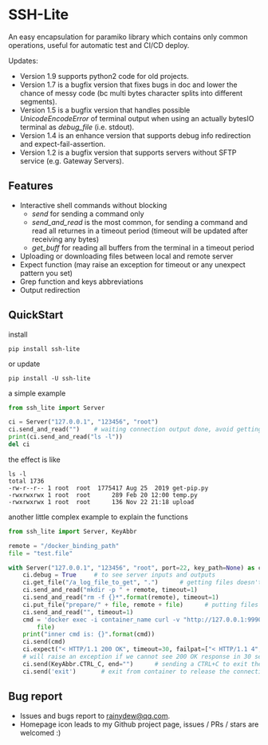 # SSH-Lite
An easy encapsulation for paramiko library which contains only common operations, useful for automatic test and CI/CD deploy.

Updates:

* Version 1.9 supports python2 code for old projects.
* Version 1.7 is a bugfix version that fixes bugs in doc and lower the chance of messy code (bc multi bytes character splits into different segments).
* Version 1.5 is a bugfix version that handles possible *UnicodeEncodeError* of terminal output when using an actually bytesIO terminal as *debug_file* (i.e. stdout).
* Version 1.4 is an enhance version that supports debug info redirection and expect-fail-assertion.
* Version 1.2 is a bugfix version that supports servers without SFTP service (e.g. Gateway Servers).

## Features

* Interactive shell commands without blocking
    * *send* for sending a command only
	* *send_and_read* is the most common, for sending a command and read all returnes in a timeout period (timeout will be updated after receiving any bytes)
	* *get_buff* for reading all buffers from the terminal in a timeout period
* Uploading or downloading files between local and remote server
* Expect function (may raise an exception for timeout or any unexpect pattern you set)
* Grep function and keys abbreviations
* Output redirection

## QuickStart

install

```shell
pip install ssh-lite
```

or update

```shell
pip install -U ssh-lite
```

a simple example

```python
from ssh_lite import Server

ci = Server("127.0.0.1", "123456", "root")
ci.send_and_read("")    # waiting connection output done, avoid getting extra output before "ls -l" like "Last login: Tue ..."
print(ci.send_and_read("ls -l"))
del ci
```

the effect is like

```
ls -l
total 1736
-rw-r--r-- 1 root  root  1775417 Aug 25  2019 get-pip.py
-rwxrwxrwx 1 root  root      289 Feb 20 12:00 temp.py
-rwxrwxrwx 1 root  root      136 Nov 22 21:18 upload
```

another little complex example to explain the functions

```python
from ssh_lite import Server, KeyAbbr

remote = "/docker_binding_path"
file = "test.file"

with Server("127.0.0.1", "123456", "root", port=22, key_path=None) as ci:  # type: Server  # rsa keys are supported
    ci.debug = True     # to see server inputs and outputs
    ci.get_file("/a_log_file_to_get", ".")      # getting files doesn't need destination filename 
    ci.send_and_read("mkdir -p " + remote, timeout=1)
    ci.send_and_read("rm -f {}*".format(remote), timeout=1)
    ci.put_file("prepare/" + file, remote + file)      # putting files strictly need destination filename
    ci.send_and_read("", timeout=1)
    cmd = 'docker exec -i container_name curl -v "http://127.0.0.1:9990/upload?file=/reference_path/{}&uri=me"'.format(
        file)
    print("inner cmd is: {}".format(cmd))
    ci.send(cmd)
    ci.expect("< HTTP/1.1 200 OK", timeout=30, failpat=["< HTTP/1.1 4", "< HTTP/1.1 5"])      
    # will raise an exception if we cannot see 200 OK response in 30 secs or if we find any 4xx 5xx response
    ci.send(KeyAbbr.CTRL_C, end="")      # sending a CTRL+C to exit the HTTP2 long connection
    ci.send('exit')       # exit from container to release the connection
```

## Bug report

* Issues and bugs report to rainydew@qq.com.
* Homepage icon leads to my Github project page, issues / PRs / stars are welcomed :)
